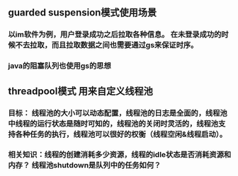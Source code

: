 
## guarded suspension模式使用场景
### 以im软件为例，用户登录成功之后拉取各种信息。 在未登录成功的时候不去拉取，而且拉取数据之间也需要通过gs来保证时序。
### java的阻塞队列也使用gs的思想


## threadpool模式 用来自定义线程池
### 目标： 线程池的大小可以动态配置，线程池的日志是全面的，线程池中线程的运行状态是随时可知的，线程池的关闭时灵活的，线程池支持各种任务的执行，线程池可以很好的权衡（线程空闲&线程启动）。
### 相关知识：线程的创建消耗多少资源，线程的idle状态是否消耗资源和内存？ 线程池shutdown是队列中的任务如何？